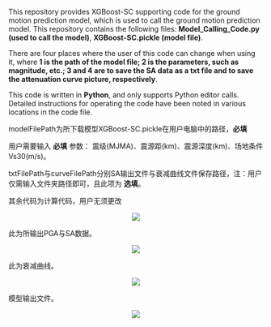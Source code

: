 This repository provides XGBoost-SC supporting code for the ground motion prediction model, which is used to call the ground motion prediction model. This repository contains the following files: __Model_Calling_Code.py (used to call the model)__, __XGBoost-SC.pickle (model file)__.

There are four places where the user of this code can change when using it, where __1 is the path of the model file; 2 is the parameters, such as magnitude, etc.; 3 and 4 are to save the SA data as a txt file and to save the attenuation curve picture, respectively__.

This code is written in __Python__, and only supports Python editor calls. Detailed instructions for operating the code have been noted in various locations in the code file.

modelFilePath为所下载模型XGBoost-SC.pickle在用户电脑中的路径，__必填__

用户需要输入 __必填__ 参数：
震级(MJMA)、震源距(km)、震源深度(km)、场地条件Vs30(m/s)。

txtFilePath与curveFilePath分别SA输出文件与衰减曲线文件保存路径，注：用户仅需输入文件夹路径即可，且此项为 __选填__。


其余代码为计算代码，用户无须更改
<div align=center>
<img src="https://github.com/heroic98/Stacking-Interface/assets/57880065/65f3fbc6-aa00-4fc7-a12a-801845d270c3">
</div>

此为所输出PGA与SA数据。
<div align=center>
<img src="https://github.com/heroic98/Stacking-Interface/assets/57880065/ec74fca0-714c-49d7-9c2f-e8d122dec9ee">
</div>


此为衰减曲线。
<div align=center>
<img src="https://github.com/heroic98/Stacking-Interface/assets/57880065/c341bba4-7dc2-4bbe-9a82-a3a13abb413b">
</div>

模型输出文件。
<div align=center>
<img src="https://github.com/heroic98/Stacking-Interface/assets/57880065/46d219d0-8d2e-48b1-9fc0-c5acd1c91c70">
</div>
